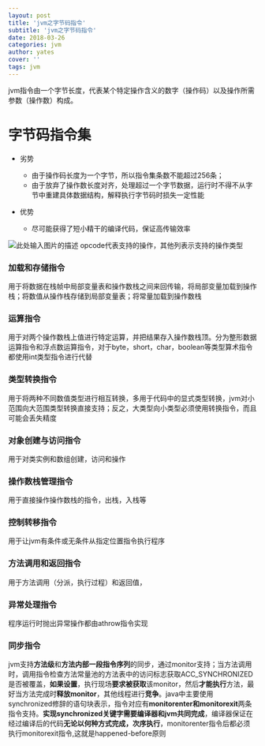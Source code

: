 ```yaml
---
layout: post
title: 'jvm之字节码指令'
subtitle: 'jvm之字节码指令'
date: 2018-03-26
categories: jvm
author: yates
cover: ''
tags: jvm
---
```


jvm指令由一个字节长度，代表某个特定操作含义的数字（操作码）以及操作所需参数（操作数）构成。

# 字节码指令集

- 劣势
    - 由于操作码长度为一个字节，所以指令集条数不能超过256条；
    - 由于放弃了操作数长度对齐，处理超过一个字节数据，运行时不得不从字节中重建具体数据结构，解释执行字节码时损失一定性能

- 优势
    - 尽可能获得了短小精干的编译代码，保证高传输效率

![此处输入图片的描述](http://www.muyibeyond.cn/img/2018-03-19-jvm/33.png)
opcode代表支持的操作，其他列表示支持的操作类型

### 加载和存储指令
用于将数据在栈帧中局部变量表和操作数栈之间来回传输，将局部变量加载到操作栈；将数值从操作栈存储到局部变量表；将常量加载到操作数栈

### 运算指令
用于对两个操作数栈上值进行特定运算，并把结果存入操作数栈顶。分为整形数据运算指令和浮点数运算指令，对于byte，short，char，boolean等类型算术指令都使用int类型指令进行代替

### 类型转换指令
用于将两种不同数值类型进行相互转换，多用于代码中的显式类型转换，jvm对小范围向大范围类型转换直接支持；反之，大类型向小类型必须使用转换指令，而且可能会丢失精度

### 对象创建与访问指令
用于对类实例和数组创建，访问和操作

### 操作数栈管理指令
用于直接操作操作数栈的指令，出栈，入栈等

### 控制转移指令
用于让jvm有条件或无条件从指定位置指令执行程序

### 方法调用和返回指令
用于方法调用（分派，执行过程）和返回值，

### 异常处理指令
程序运行时抛出异常操作都由athrow指令实现

### 同步指令
jvm支持**方法级**和**方法内部一段指令序列**的同步，通过monitor支持；当方法调用时，调用指令检查方法常量池的方法表中的访问标志获取ACC_SYNCHRONIZED是否被覆盖，**如果设置**，执行现场**要求被获取**该monitor，然后**才能执行**方法，最好当方法完成时**释放monitor**，其他线程进行**竞争**。java中主要使用synchronized修辞的语句块表示，指令对应有**monitorenter和monitorexit**两条指令支持。**实现synchronized关键字需要编译器和jvm共同完成**，编译器保证在经过编译后的代码**无论以何种方式完成，次序执行**，monitorenter指令后都必须执行monitorexit指令,这就是happened-before原则